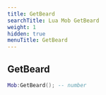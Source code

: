 ```yaml
---
title: GetBeard
searchTitle: Lua Mob GetBeard
weight: 1
hidden: true
menuTitle: GetBeard
---
```

## GetBeard
```lua
Mob:GetBeard(); -- number
```